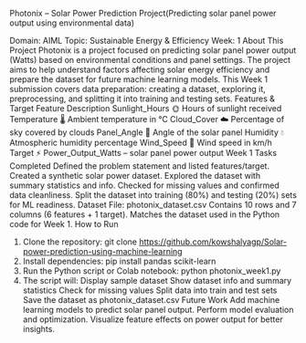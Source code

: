 Photonix – Solar Power Prediction Project(Predicting solar panel power output using environmental data)

Domain: AIML
Topic: Sustainable Energy & Efficiency
Week: 1
About This Project
Photonix is a project focused on predicting solar panel power output (Watts) based on environmental conditions and panel settings. The project aims to help understand factors affecting solar energy efficiency and prepare the dataset for future machine learning models.
This Week 1 submission covers data preparation: creating a dataset, exploring it, preprocessing, and splitting it into training and testing sets.
Features & Target
Feature	Description
Sunlight_Hours 🌞	Hours of sunlight received
Temperature 🌡️	Ambient temperature in °C
Cloud_Cover ☁️	Percentage of sky covered by clouds
Panel_Angle 📐	Angle of the solar panel
Humidity 💧	Atmospheric humidity percentage
Wind_Speed 🍃	Wind speed in km/h
Target ⚡	Power_Output_Watts – solar panel power output
Week 1 Tasks Completed
Defined the problem statement and listed features/target.
Created a synthetic solar power dataset.
Explored the dataset with summary statistics and info.
Checked for missing values and confirmed data cleanliness.
Split the dataset into training (80%) and testing (20%) sets for ML readiness.
Dataset
File: photonix_dataset.csv
Contains 10 rows and 7 columns (6 features + 1 target).
Matches the dataset used in the Python code for Week 1.
How to Run
1. Clone the repository:
git clone https://github.com/kowshalyagp/Solar-power-prediction-using-machine-learning
2. Install dependencies:
pip install pandas scikit-learn
3. Run the Python script or Colab notebook:
python photonix_week1.py
4. The script will:
Display sample dataset
Show dataset info and summary statistics
Check for missing values
Split data into train and test sets
Save the dataset as photonix_dataset.csv
Future Work
Add machine learning models to predict solar panel output.
Perform model evaluation and optimization.
Visualize feature effects on power output for better insights.
